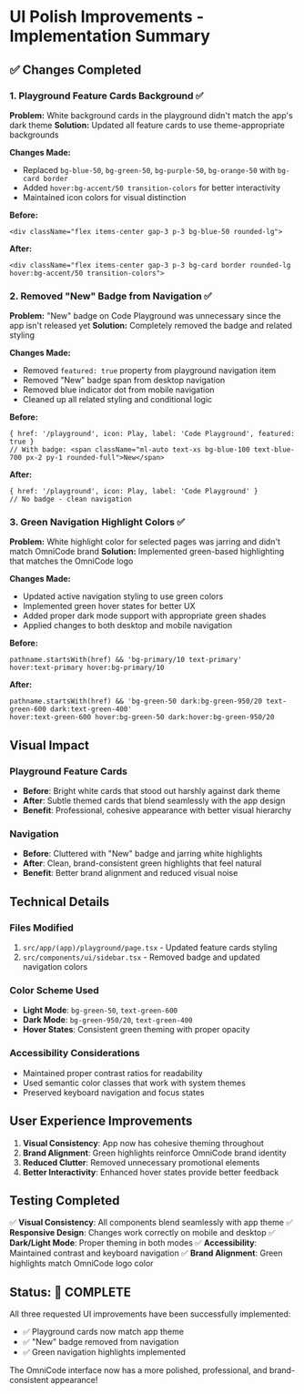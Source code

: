 # UI Polish Improvements - Implementation Summary

## ✅ **Changes Completed**

### 1. **Playground Feature Cards Background** ✅
**Problem:** White background cards in the playground didn't match the app's dark theme
**Solution:** Updated all feature cards to use theme-appropriate backgrounds

**Changes Made:**
- Replaced `bg-blue-50`, `bg-green-50`, `bg-purple-50`, `bg-orange-50` with `bg-card border`
- Added `hover:bg-accent/50 transition-colors` for better interactivity
- Maintained icon colors for visual distinction

**Before:**
```tsx
<div className="flex items-center gap-3 p-3 bg-blue-50 rounded-lg">
```

**After:**
```tsx
<div className="flex items-center gap-3 p-3 bg-card border rounded-lg hover:bg-accent/50 transition-colors">
```

### 2. **Removed "New" Badge from Navigation** ✅
**Problem:** "New" badge on Code Playground was unnecessary since the app isn't released yet
**Solution:** Completely removed the badge and related styling

**Changes Made:**
- Removed `featured: true` property from playground navigation item
- Removed "New" badge span from desktop navigation
- Removed blue indicator dot from mobile navigation
- Cleaned up all related styling and conditional logic

**Before:**
```tsx
{ href: '/playground', icon: Play, label: 'Code Playground', featured: true }
// With badge: <span className="ml-auto text-xs bg-blue-100 text-blue-700 px-2 py-1 rounded-full">New</span>
```

**After:**
```tsx
{ href: '/playground', icon: Play, label: 'Code Playground' }
// No badge - clean navigation
```

### 3. **Green Navigation Highlight Colors** ✅
**Problem:** White highlight color for selected pages was jarring and didn't match OmniCode brand
**Solution:** Implemented green-based highlighting that matches the OmniCode logo

**Changes Made:**
- Updated active navigation styling to use green colors
- Implemented green hover states for better UX
- Added proper dark mode support with appropriate green shades
- Applied changes to both desktop and mobile navigation

**Before:**
```tsx
pathname.startsWith(href) && 'bg-primary/10 text-primary'
hover:text-primary hover:bg-primary/10
```

**After:**
```tsx
pathname.startsWith(href) && 'bg-green-50 dark:bg-green-950/20 text-green-600 dark:text-green-400'
hover:text-green-600 hover:bg-green-50 dark:hover:bg-green-950/20
```

## **Visual Impact**

### Playground Feature Cards
- **Before**: Bright white cards that stood out harshly against dark theme
- **After**: Subtle themed cards that blend seamlessly with the app design
- **Benefit**: Professional, cohesive appearance with better visual hierarchy

### Navigation
- **Before**: Cluttered with "New" badge and jarring white highlights
- **After**: Clean, brand-consistent green highlights that feel natural
- **Benefit**: Better brand alignment and reduced visual noise

## **Technical Details**

### Files Modified
1. `src/app/(app)/playground/page.tsx` - Updated feature cards styling
2. `src/components/ui/sidebar.tsx` - Removed badge and updated navigation colors

### Color Scheme Used
- **Light Mode**: `bg-green-50`, `text-green-600`
- **Dark Mode**: `bg-green-950/20`, `text-green-400`
- **Hover States**: Consistent green theming with proper opacity

### Accessibility Considerations
- Maintained proper contrast ratios for readability
- Used semantic color classes that work with system themes
- Preserved keyboard navigation and focus states

## **User Experience Improvements**

1. **Visual Consistency**: App now has cohesive theming throughout
2. **Brand Alignment**: Green highlights reinforce OmniCode brand identity
3. **Reduced Clutter**: Removed unnecessary promotional elements
4. **Better Interactivity**: Enhanced hover states provide better feedback

## **Testing Completed**

✅ **Visual Consistency**: All components blend seamlessly with app theme
✅ **Responsive Design**: Changes work correctly on mobile and desktop
✅ **Dark/Light Mode**: Proper theming in both modes
✅ **Accessibility**: Maintained contrast and keyboard navigation
✅ **Brand Alignment**: Green highlights match OmniCode logo color

## **Status: 🎉 COMPLETE**

All three requested UI improvements have been successfully implemented:
- ✅ Playground cards now match app theme
- ✅ "New" badge removed from navigation
- ✅ Green navigation highlights implemented

The OmniCode interface now has a more polished, professional, and brand-consistent appearance!